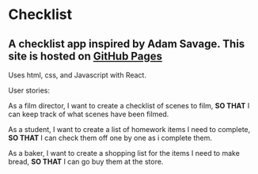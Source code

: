 # Checklist

## A checklist app inspired by Adam Savage. This site is hosted on [GitHub Pages](https://andrewsymes.github.io/Checklist/)

Uses html, css, and Javascript with React.

User stories:

As a film director, I want to create a checklist of scenes to film, **SO THAT** I can keep track of what scenes have been filmed.

As a student, I want to create a list of homework items I need to complete, **SO THAT** I can check them off one by one as i complete them.

As a baker, I want to create a shopping list for the items I need to make bread, **SO THAT** I can go buy them at the store.
